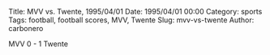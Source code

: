 Title: MVV vs. Twente, 1995/04/01
Date: 1995/04/01 00:00
Category: sports
Tags: football, football scores, MVV, Twente
Slug: mvv-vs-twente
Author: carbonero


MVV 0 - 1 Twente
